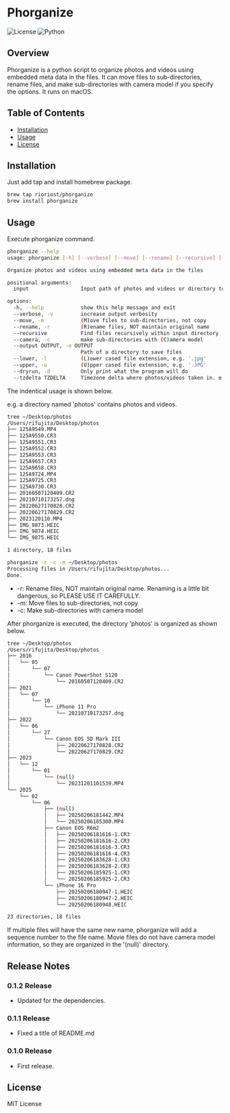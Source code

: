 # Phorganize

![License](https://img.shields.io/badge/license-MIT-blue.svg)
![Python](https://img.shields.io/badge/Python-3.11%2B-blue)

## Overview

Phorganize is a python script to organize photos and videos using embedded meta data in the files.
It can move files to sub-directories, rename files, and make sub-directories with camera model if you specify the options.
It runs on macOS.

## Table of Contents

- [Installation](#installation)
- [Usage](#usage)
- [License](#license)

## Installation

Just add tap and install homebrew package.

```bash
brew tap rioriost/phorganize
brew install phorganize
```

## Usage

Execute phorganize command.

```bash
phorganize --help
usage: phorganize [-h] [--verbose] [--move] [--rename] [--recursive] [--camera] [--output OUTPUT] [--lower] [--upper] [--dryrun] [--tzdelta TZDELTA] input

Organize photos and videos using embedded meta data in the files

positional arguments:
  input                 Input path of photos and videos or directory to find them

options:
  -h, --help            show this help message and exit
  --verbose, -v         increase output verbosity
  --move, -m            (M)ove files to sub-directories, not copy
  --rename, -r          (R)ename files, NOT maintain original name
  --recursive           Find files recursively within input directory
  --camera, -c          make sub-directories with (C)amera model
  --output OUTPUT, -o OUTPUT
                        Path of a directory to save files
  --lower, -l           (L)ower cased file extension, e.g. '.jpg'
  --upper, -u           (U)pper cased file extension, e.g. '.JPG'
  --dryrun, -d          Only print what the program will do
  --tzdelta TZDELTA     Timezone delta where photos/videos taken in. e.g. '+9'
```

The indentical usage is shown below.

e.g. a directory named 'photos' contains photos and videos.

```bash
tree ~/Desktop/photos
/Users/rifujita/Desktop/photos
├── 125A9549.MP4
├── 125A9550.CR3
├── 125A9551.CR3
├── 125A9552.CR3
├── 125A9553.CR3
├── 125A9657.CR3
├── 125A9658.CR3
├── 125A9724.MP4
├── 125A9725.CR3
├── 125A9730.CR3
├── 20160507120409.CR2
├── 20210710173257.dng
├── 20220627170828.CR2
├── 20220627170829.CR2
├── 2023120110.MP4
├── IMG_9873.HEIC
├── IMG_9874.HEIC
└── IMG_9875.HEIC

1 directory, 18 files
```

```bash
phorganize -r -c -m ~/Desktop/photos
Processing files in /Users/rifujita/Desktop/photos...
Done.
```

* -r: Rename files, NOT maintain original name. Renaming is a little bit dangerous, so PLEASE USE IT CAREFULLY.
* -m: Move files to sub-directories, not copy
* -c: Make sub-directories with camera model

After phorganize is executed, the directory 'photos' is organized as shown below.

```bash
tree ~/Desktop/photos
/Users/rifujita/Desktop/photos
├── 2016
│   └── 05
│       └── 07
│           └── Canon PowerShot S120
│               └── 20160507120409.CR2
├── 2021
│   └── 07
│       └── 10
│           └── iPhone 11 Pro
│               └── 20210710173257.dng
├── 2022
│   └── 06
│       └── 27
│           └── Canon EOS 5D Mark III
│               ├── 20220627170828.CR2
│               └── 20220627170829.CR2
├── 2023
│   └── 12
│       └── 01
│           └── (null)
│               └── 20231201101539.MP4
└── 2025
    └── 02
        └── 06
            ├── (null)
            │   ├── 20250206181442.MP4
            │   └── 20250206185300.MP4
            ├── Canon EOS R6m2
            │   ├── 20250206181616-1.CR3
            │   ├── 20250206181616-2.CR3
            │   ├── 20250206181616-3.CR3
            │   ├── 20250206181616-4.CR3
            │   ├── 20250206183628-1.CR3
            │   ├── 20250206183628-2.CR3
            │   ├── 20250206185925-1.CR3
            │   └── 20250206185925-2.CR3
            └── iPhone 16 Pro
                ├── 20250206180947-1.HEIC
                ├── 20250206180947-2.HEIC
                └── 20250206180948.HEIC

23 directories, 18 files
```

If multiple files will have the same new name, phorganize will add a sequence number to the file name.
Movie files do not have camera model information, so they are organized in the '(null)' directory.

## Release Notes

### 0.1.2 Release
* Updated for the dependencies.

### 0.1.1 Release
* Fixed a title of README.md

### 0.1.0 Release
* First release.

## License
MIT License
